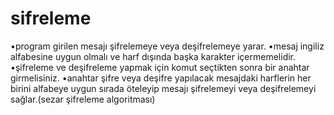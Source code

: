 # sifreleme
 
•program girilen mesajı şifrelemeye veya 
deşifrelemeye yarar. 
•mesaj ingiliz alfabesine uygun olmalı ve harf 
dışında başka karakter içermemelidir.
•şifreleme ve deşifreleme yapmak için komut 
seçtikten sonra bir anahtar girmelisiniz. 
•anahtar şifre veya deşifre yapılacak mesajdaki
harflerin her birini alfabeye uygun sırada 
öteleyip mesajı şifrelemeyi veya deşifrelemeyi
sağlar.(sezar şifreleme algoritması)
